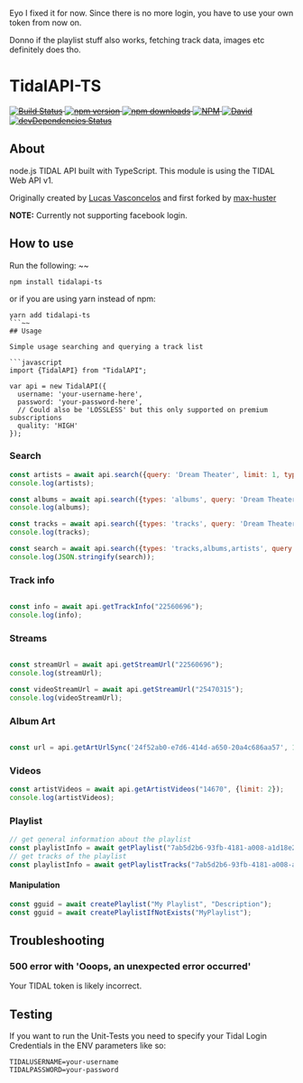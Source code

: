 Eyo I fixed it for now. Since there is no more login, you have to use your own token from now on. 

Donno if the playlist stuff also works, fetching track data, images etc definitely does tho.

# TidalAPI-TS

~~[![Build Status](https://www.travis-ci.com/max-huster/TidalAPI.svg?branch=master)](https://www.travis-ci.com/github/max-huster/TidalAPI)
[![npm version](https://img.shields.io/npm/v/tidalapi-ts.svg)](https://npmjs.org/package/tidalapi-ts)
[![npm downloads](https://img.shields.io/npm/dm/tidalapi-ts.svg)](https://npmjs.org/package/tidalapi-ts)
[![NPM](https://img.shields.io/npm/l/tidalapi-ts.svg)](https://github.com/max-huster/TidalAPI/blob/master/LICENSE)
[![David](https://img.shields.io/david/max-huster/TidalAPI.svg)](https://david-dm.org/max-huster/TidalAPI)
[![devDependencies Status](https://status.david-dm.org/gh/max-huster/TidalAPI.svg?type=dev)](https://david-dm.org/max-huster/TidalAPI?type=dev)~~

## About

node.js TIDAL API built with TypeScript. This module is using the TIDAL Web API v1.


Originally created by [Lucas Vasconcelos](https://github.com/lucaslg26) and first forked by [max-huster](https://github.com/max-huster)

**NOTE:** Currently not supporting facebook login.

## How to use
Run the following:
~~
```
npm install tidalapi-ts
```
or if you are using yarn instead of npm:
```
yarn add tidalapi-ts
```~~
## Usage

Simple usage searching and querying a track list

```javascript
import {TidalAPI} from "TidalAPI";

var api = new TidalAPI({
  username: 'your-username-here',
  password: 'your-password-here',
  // Could also be 'LOSSLESS' but this only supported on premium subscriptions
  quality: 'HIGH'
});
```

### Search

```javascript
const artists = await api.search({query: 'Dream Theater', limit: 1, types: "artists"});
console.log(artists);

const albums = await api.search({types: 'albums', query: 'Dream Theater', limit: 1});
console.log(albums);

const tracks = await api.search({types: 'tracks', query: 'Dream Theater', limit: 1});
console.log(tracks);

const search = await api.search({types: 'tracks,albums,artists', query: 'Dream Theater', limit: 1});
console.log(JSON.stringify(search));
```

### Track info

```javascript

const info = await api.getTrackInfo("22560696");
console.log(info);

```

### Streams

```javascript

const streamUrl = await api.getStreamUrl("22560696");
console.log(streamUrl);

const videoStreamUrl = await api.getStreamUrl("25470315");
console.log(videoStreamUrl);
```

### Album Art

```javascript

const url = api.getArtUrlSync('24f52ab0-e7d6-414d-a650-20a4c686aa57', 1280);

```

### Videos

```javascript
const artistVideos = await api.getArtistVideos("14670", {limit: 2});
console.log(artistVideos);
```

### Playlist
```javascript
// get general information about the playlist
const playlistInfo = await getPlaylist("7ab5d2b6-93fb-4181-a008-a1d18e2cebfa");
// get tracks of the playlist
const playlistInfo = await getPlaylistTracks("7ab5d2b6-93fb-4181-a008-a1d18e2cebfa");
```

#### Manipulation
```javascript
const gguid = await createPlaylist("My Playlist", "Description");
const gguid = await createPlaylistIfNotExists("MyPlaylist");
```


## Troubleshooting

### 500 error with 'Ooops, an unexpected error occurred'

Your TIDAL token is likely incorrect.

## Testing

If you want to run the Unit-Tests you need to specify your Tidal Login Credentials in the ENV parameters like so:
```
TIDALUSERNAME=your-username
TIDALPASSWORD=your-password
```
